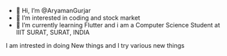 - 👋 Hi, I’m @AryamanGurjar
- 👀 I’m interested in coding and stock market
- 🌱 I’m currently learning Flutter and i am a Computer Science Student at IIIT SURAT, SURAT, INDIA

I am intrested in doing New things and I try various new things
